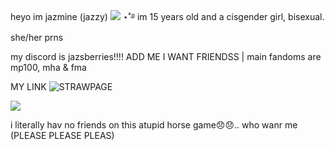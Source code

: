 heyo im jazmine (jazzy) ![](https://64.media.tumblr.com/25dc7a0f5819a06a692dd28f4d439293/f7b509a51ab1764e-62/s75x75_c1/d713cb389f2f39a4e0a1cf3b1608c48775fb7d4a.gifv)  ⋆˚࿔ im 15 years old and a cisgender girl, bisexual. she/her prns 

my discord is jazsberries!!!! ADD ME I WANT FRIENDSS | main fandoms are mp100, mha & fma

MY LINK  ![STRAWPAGE](https://jazsberries.straw.page/)

![](https://64.media.tumblr.com/423c215a244d2f4299e815ca37eb457d/92f95e418ff1b5db-f0/s540x810/1dac36a2b6a3bf3272692536245aae61d7bfe8c1.gif)

i literally hav no friends on this atupid horse game😞😞.. who wanr me (PLEASE PLEASE PLEAS)
